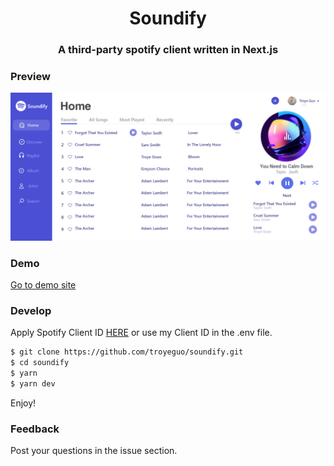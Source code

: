<h1 align="center">Soundify</h1>
<h3 align="center">A third-party spotify client written in Next.js</h3>

### Preview

<img src="/public/demo.png">

### Demo

[Go to demo site](https://soundify.now.sh/)

### Develop

Apply Spotify Client ID [HERE](https://developer.spotify.com/) or use my Client ID in the .env file.

```bash
$ git clone https://github.com/troyeguo/soundify.git
$ cd soundify
$ yarn
$ yarn dev
```

Enjoy!

### Feedback

Post your questions in the issue section.
